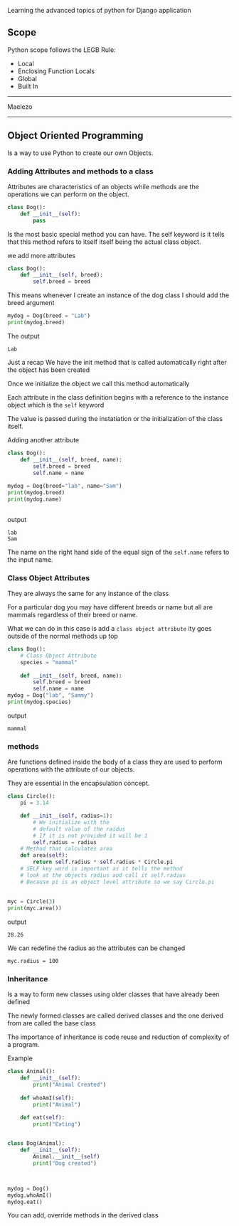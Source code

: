 Learning the advanced topics of python for Django application

## Scope
Python scope follows the LEGB Rule:

* Local
* Enclosing Function Locals
* Global
* Built In

*** 
Maelezo
****
## Object Oriented Programming
Is a way to use Python to create our own Objects.

### Adding Attributes and methods to a class
Attributes are characteristics of an objects while 
methods are the operations we can perform on the object.

```python
class Dog():
    def __init__(self):
        pass
```
Is the most basic special method you can have.
The self keyword is it tells that this method refers to itself
itself being the actual class object.

we add more attributes
```python
class Dog():
    def __init__(self, breed):
        self.breed = breed
```
This means whenever I create an instance of the dog class
I should add the breed argument
```python
mydog = Dog(breed = "Lab")
print(mydog.breed)
```
The output

```text
Lab
```
Just a recap
We have the init method that is called automatically
right after the object has been created

Once we initialize the object we call this method
automatically

Each attribute in the class definition begins with a
reference to the instance object which is the
``self`` keyword

The value is passed during the instatiation or the
initialization of the class itself.

Adding another attribute
```python
class Dog():
    def __init__(self, breed, name):
        self.breed = breed
        self.name = name
        
mydog = Dog(breed="lab", name="Sam")
print(mydog.breed)
print(mydog.name)
        
```

output
```text
lab
Sam
```
The name on the right hand side of the equal sign of the ``self.name``
refers to the input name.

### Class Object Attributes
They are always the same for any instance
of the class

For a particular dog you may have different breeds or name
but all are mammals regardless of their breed or name.

What we can do in this case is add a ``class object attribute``
ity goes outside of the normal methods up top
```python
class Dog():
    # Class Object Attribute
    species = "mammal"
    
    def __init__(self, breed, name):
        self.breed = breed
        self.name = name
mydog = Dog("lab", "Sammy")
print(mydog.species)
```
output
```text
mammal
```

### methods
Are functions defined inside the body of a class
they are used to perform operations with the
attribute of our objects.

They are essential in the encapsulation concept.
```python
class Circle():
    pi = 3.14

    def __init__(self, radius=1):
        # We initialize with the
        # default value of the raidus
        # If it is not provided it will be 1
        self.radius = radius
    # Method that calculates area
    def area(self):
        return self.radius * self.radius * Circle.pi
    # SELF key word is important as it tells the method
    # look at the objects radius and call it self.radius
    # Because pi is an object level attribute so we say Circle.pi
    
        
myc = Circle(3)
print(myc.area())
```
output
```text
28.26
```
We can redefine the radius as the attributes
can be changed
```text
myc.radius = 100
```
### Inheritance
Is a way to form new classes using older classes
that have already been defined


The newly formed classes are called derived classes
and the one derived from are called the base class

The importance of inheritance is code reuse and reduction
of complexity of a program.

Example
```python
class Animal():
    def __init__(self):
        print("Animal Created")
    
    def whoAmI(self):
        print("Animal")

    def eat(self):
        print("Eating")

        
class Dog(Animal):
    def __init__(self):
        Animal.__init__(self)
        print("Dog created")



mydog = Dog()
mydog.whoAmI()
mydog.eat()
```

You can add, override methods in the derived class
